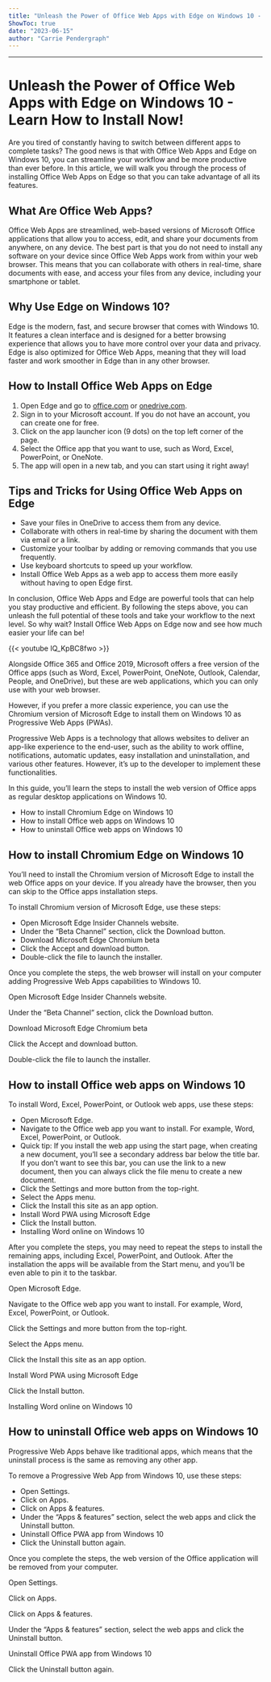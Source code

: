 ```yaml
---
title: "Unleash the Power of Office Web Apps with Edge on Windows 10 - Learn How to Install Now!"
ShowToc: true 
date: "2023-06-15"
author: "Carrie Pendergraph"
---
```

*****
# Unleash the Power of Office Web Apps with Edge on Windows 10 - Learn How to Install Now!

Are you tired of constantly having to switch between different apps to complete tasks? The good news is that with Office Web Apps and Edge on Windows 10, you can streamline your workflow and be more productive than ever before. In this article, we will walk you through the process of installing Office Web Apps on Edge so that you can take advantage of all its features.

## What Are Office Web Apps?

Office Web Apps are streamlined, web-based versions of Microsoft Office applications that allow you to access, edit, and share your documents from anywhere, on any device. The best part is that you do not need to install any software on your device since Office Web Apps work from within your web browser. This means that you can collaborate with others in real-time, share documents with ease, and access your files from any device, including your smartphone or tablet.

## Why Use Edge on Windows 10?

Edge is the modern, fast, and secure browser that comes with Windows 10. It features a clean interface and is designed for a better browsing experience that allows you to have more control over your data and privacy. Edge is also optimized for Office Web Apps, meaning that they will load faster and work smoother in Edge than in any other browser.

## How to Install Office Web Apps on Edge

1. Open Edge and go to [office.com](https://www.office.com/) or [onedrive.com](https://www.onedrive.com/).
2. Sign in to your Microsoft account. If you do not have an account, you can create one for free.
3. Click on the app launcher icon (9 dots) on the top left corner of the page.
4. Select the Office app that you want to use, such as Word, Excel, PowerPoint, or OneNote.
5. The app will open in a new tab, and you can start using it right away!

## Tips and Tricks for Using Office Web Apps on Edge

- Save your files in OneDrive to access them from any device.
- Collaborate with others in real-time by sharing the document with them via email or a link.
- Customize your toolbar by adding or removing commands that you use frequently.
- Use keyboard shortcuts to speed up your workflow.
- Install Office Web Apps as a web app to access them more easily without having to open Edge first.

In conclusion, Office Web Apps and Edge are powerful tools that can help you stay productive and efficient. By following the steps above, you can unleash the full potential of these tools and take your workflow to the next level. So why wait? Install Office Web Apps on Edge now and see how much easier your life can be!

{{< youtube IQ_KpBC8fwo >}} 



Alongside Office 365 and Office 2019, Microsoft offers a free version of the Office apps (such as Word, Excel, PowerPoint, OneNote, Outlook, Calendar, People, and OneDrive), but these are web applications, which you can only use with your web browser.
 
However, if you prefer a more classic experience, you can use the Chromium version of Microsoft Edge to install them on Windows 10 as Progressive Web Apps (PWAs).
 
Progressive Web Apps is a technology that allows websites to deliver an app-like experience to the end-user, such as the ability to work offline, notifications, automatic updates, easy installation and uninstallation, and various other features. However, it’s up to the developer to implement these functionalities.
 
In this guide, you’ll learn the steps to install the web version of Office apps as regular desktop applications on Windows 10.
 
- How to install Chromium Edge on Windows 10
 - How to install Office web apps on Windows 10
 - How to uninstall Office web apps on Windows 10

 
## How to install Chromium Edge on Windows 10
 
You’ll need to install the Chromium version of Microsoft Edge to install the web Office apps on your device. If you already have the browser, then you can skip to the Office apps installation steps.
 
To install Chromium version of Microsoft Edge, use these steps:
 
- Open Microsoft Edge Insider Channels website.
 - Under the “Beta Channel” section, click the Download button.
 - Download Microsoft Edge Chromium beta
 - Click the Accept and download button.
 - Double-click the file to launch the installer.

 
Once you complete the steps, the web browser will install on your computer adding Progressive Web Apps capabilities to Windows 10.
 
Open Microsoft Edge Insider Channels website.
 
Under the “Beta Channel” section, click the Download button.
 
Download Microsoft Edge Chromium beta

 
Click the Accept and download button.
 
Double-click the file to launch the installer.
 
## How to install Office web apps on Windows 10
 
To install Word, Excel, PowerPoint, or Outlook web apps, use these steps:
 
- Open Microsoft Edge.
 - Navigate to the Office web app you want to install. For example, Word, Excel, PowerPoint, or Outlook.
 - Quick tip: If you install the web app using the start page, when creating a new document, you’ll see a secondary address bar below the title bar. If you don’t want to see this bar, you can use the link to a new document, then you can always click the file menu to create a new document.
 - Click the Settings and more button from the top-right.
 - Select the Apps menu.
 - Click the Install this site as an app option.
 - Install Word PWA using Microsoft Edge
 - Click the Install button.
 - Installing Word online on Windows 10

 
After you complete the steps, you may need to repeat the steps to install the remaining apps, including Excel, PowerPoint, and Outlook. After the installation the apps will be available from the Start menu, and you’ll be even able to pin it to the taskbar.
 
Open Microsoft Edge.
 
Navigate to the Office web app you want to install. For example, Word, Excel, PowerPoint, or Outlook.
 
Click the Settings and more button from the top-right.
 
Select the Apps menu.
 
Click the Install this site as an app option.
 
Install Word PWA using Microsoft Edge

 
Click the Install button.
 
Installing Word online on Windows 10

 
## How to uninstall Office web apps on Windows 10
 
Progressive Web Apps behave like traditional apps, which means that the uninstall process is the same as removing any other app.
 
To remove a Progressive Web App from Windows 10, use these steps:
 
- Open Settings.
 - Click on Apps.
 - Click on Apps & features.
 - Under the “Apps & features” section, select the web apps and click the Uninstall button.
 - Uninstall Office PWA app from Windows 10
 - Click the Uninstall button again.

 
Once you complete the steps, the web version of the Office application will be removed from your computer.
 
Open Settings.
 
Click on Apps.
 
Click on Apps & features.
 
Under the “Apps & features” section, select the web apps and click the Uninstall button.
 
Uninstall Office PWA app from Windows 10

 
Click the Uninstall button again.




